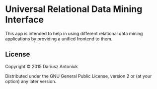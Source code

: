 # Universal Relational Data Mining Interface

This app is intended to help in using different relational data mining applications by providing a unified frontend to them.

## License

Copyright © 2015 Dariusz Antoniuk

Distributed under the GNU General Public License, version 2 or (at
your option) any later version.
